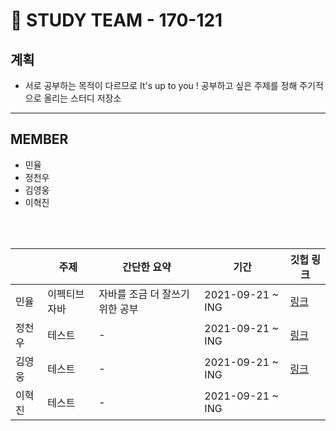 # 🌠 STUDY TEAM - 170-121

계획
-------
* 서로 공부하는 목적이 다르므로 It's up to you ! 공부하고 싶은 주제를 정해 주기적으로 올리는 스터디 저장소
-------
 

MEMBER
------
* 민율  <br>
* 정천우    <br>
* 김영웅    <br>
* 이혁진 

<br>
<br>


|  | 주제 | 간단한 요약 |  기간 |  깃헙 링크 |
|-------|-------|----------------------|-------|-------|
|민율 | 이펙티브자바 | 자바를 조금 더 잘쓰기 위한 공부| 2021-09-21 ~ ING  | <a href="https://github.com/minyul" target="_blank">링크</a>|
| 정천우  | 테스트 | -  | 2021-09-21 ~ ING  |  <a href="https://github.com/codehousepig" target="_blank">링크</a> |
| 김영웅| 테스트 | -  | 2021-09-21 ~ ING  |  <a href="https://github.com/KimYeongUng" target="_blank">링크</a> |
| 이혁진| 테스트 | -  | 2021-09-21 ~ ING  |  <a href="" target="_blank"></a> |


